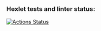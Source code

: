### Hexlet tests and linter status:
[![Actions Status](https://github.com/Shturman13/java-project-71/actions/workflows/hexlet-check.yml/badge.svg)](https://github.com/Shturman13/java-project-71/actions)

<script src="https://asciinema.org/a/q5y628GvYjTFGxa9H6C7ztFS1.js" id="asciicast-q5y628GvYjTFGxa9H6C7ztFS1" async="true"></script>